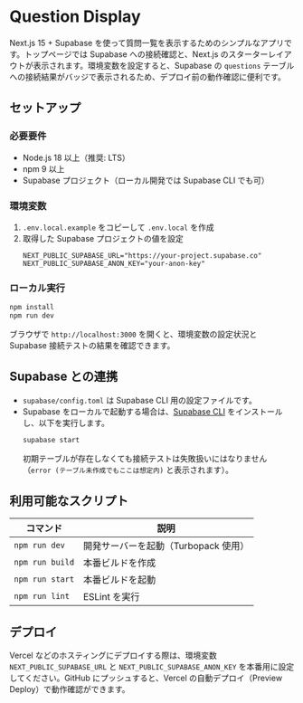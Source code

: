 # Question Display

Next.js 15 + Supabase を使って質問一覧を表示するためのシンプルなアプリです。トップページでは Supabase への接続確認と、Next.js のスターターレイアウトが表示されます。環境変数を設定すると、Supabase の `questions` テーブルへの接続結果がバッジで表示されるため、デプロイ前の動作確認に便利です。

## セットアップ

### 必要要件
- Node.js 18 以上（推奨: LTS）
- npm 9 以上
- Supabase プロジェクト（ローカル開発では Supabase CLI でも可）

### 環境変数
1. `.env.local.example` をコピーして `.env.local` を作成
2. 取得した Supabase プロジェクトの値を設定
   ```env
   NEXT_PUBLIC_SUPABASE_URL="https://your-project.supabase.co"
   NEXT_PUBLIC_SUPABASE_ANON_KEY="your-anon-key"
   ```

### ローカル実行
```bash
npm install
npm run dev
```
ブラウザで `http://localhost:3000` を開くと、環境変数の設定状況と Supabase 接続テストの結果を確認できます。

## Supabase との連携
- `supabase/config.toml` は Supabase CLI 用の設定ファイルです。
- Supabase をローカルで起動する場合は、[Supabase CLI](https://supabase.com/docs/guides/cli) をインストールし、以下を実行します。
  ```bash
  supabase start
  ```
  初期テーブルが存在しなくても接続テストは失敗扱いにはなりません（`error (テーブル未作成でもここは想定内)` と表示されます）。

## 利用可能なスクリプト
| コマンド | 説明 |
| --- | --- |
| `npm run dev` | 開発サーバーを起動（Turbopack 使用） |
| `npm run build` | 本番ビルドを作成 |
| `npm run start` | 本番ビルドを起動 |
| `npm run lint` | ESLint を実行 |

## デプロイ
Vercel などのホスティングにデプロイする際は、環境変数 `NEXT_PUBLIC_SUPABASE_URL` と `NEXT_PUBLIC_SUPABASE_ANON_KEY` を本番用に設定してください。GitHub にプッシュすると、Vercel の自動デプロイ（Preview Deploy）で動作確認ができます。
